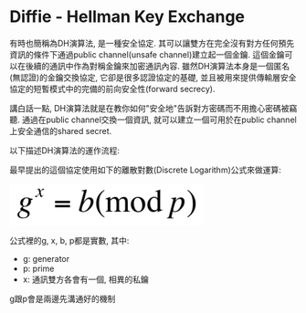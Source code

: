 # Diffie - Hellman Key Exchange

有時也簡稱為DH演算法, 是一種安全協定. 其可以讓雙方在完全沒有對方任何預先資訊的條件下通過public channel\(unsafe channel\)建立起一個金鑰. 這個金鑰可以在後續的通訊中作為對稱金鑰來加密通訊內容. 雖然DH演算法本身是一個匿名\(無認證\)的金鑰交換協定, 它卻是很多認證協定的基礎, 並且被用來提供傳輸層安全協定的短暫模式中的完備的前向安全性\(forward secrecy\).

講白話一點, DH演算法就是在教你如何"安全地"告訴對方密碼而不用擔心密碼被竊聽. 通過在public channel交換一個資訊, 就可以建立一個可用於在public channel上安全通信的shared secret.

以下描述DH演算法的運作流程:

最早提出的這個協定使用如下的離散對數\(Discrete Logarithm\)公式來做運算:

![](/assets/DH-formula.png)

公式裡的g, x, b, p都是實數, 其中:

* g: generator
* p: prime
* x: 通訊雙方各會有一個, 相異的私鑰

g跟p會是兩邊先溝通好的機制



